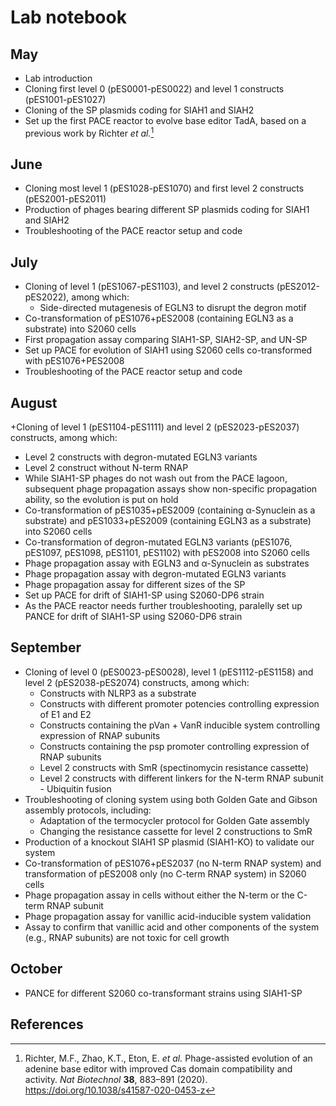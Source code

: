 # Lab notebook

## May
+ Lab introduction
+ Cloning first level 0 (pES0001-pES0022) and level 1 constructs (pES1001-pES1027)
+ Cloning of the SP plasmids coding for SIAH1 and SIAH2
+ Set up the first PACE reactor to evolve base editor TadA, based on a previous work by Richter _et al._[^1]

## June
+ Cloning most level 1 (pES1028-pES1070) and first level 2 constructs (pES2001-pES2011)
+ Production of phages bearing different SP plasmids coding for SIAH1 and SIAH2
+ Troubleshooting of the PACE reactor setup and code

## July
+ Cloning of level 1 (pES1067-pES1103), and level 2 constructs (pES2012-pES2022), among which:
  + Side-directed mutagenesis of EGLN3 to disrupt the degron motif
+ Co-transformation of pES1076+pES2008 (containing EGLN3 as a substrate) into S2060 cells
+ First propagation assay comparing SIAH1-SP, SIAH2-SP, and UN-SP
+ Set up PACE for evolution of SIAH1 using S2060 cells co-transformed with pES1076+PES2008
+ Troubleshooting of the PACE reactor setup and code

## August
+Cloning of level 1 (pES1104-pES1111) and level 2 (pES2023-pES2037) constructs, among which:
  + Level 2 constructs with degron-mutated EGLN3 variants
  + Level 2 construct without N-term RNAP
+ While SIAH1-SP phages do not wash out from the PACE lagoon, subsequent phage propagation assays show non-specific propagation ability, so the evolution is put on hold
+ Co-transformation of pES1035+pES2009 (containing α-Synuclein as a substrate) and pES1033+pES2009 (containing EGLN3 as a substrate) into S2060 cells
+ Co-transformation of degron-mutated EGLN3 variants (pES1076, pES1097, pES1098, pES1101, pES1102) with pES2008 into S2060 cells
+ Phage propagation assay with EGLN3 and α-Synuclein as substrates
+ Phage propagation assay with degron-mutated EGLN3 variants
+ Phage propagation assay for different sizes of the SP
+ Set up PACE for drift of SIAH1-SP using S2060-DP6 strain
+ As the PACE reactor needs further troubleshooting, paralelly set up PANCE for drift of SIAH1-SP using S2060-DP6 strain

## September
+ Cloning of level 0 (pES0023-pES0028), level 1 (pES1112-pES1158) and level 2 (pES2038-pES2074) constructs, among which:
  + Constructs with NLRP3 as a substrate
  + Constructs with different promoter potencies controlling expression of E1 and E2
  + Constructs containing the pVan + VanR inducible system controlling expression of RNAP subunits
  + Constructs containing the psp promoter controlling expression of RNAP subunits
  + Level 2 constructs with SmR (spectinomycin resistance cassette)
  + Level 2 constructs with different linkers for the N-term RNAP subunit - Ubiquitin fusion
+ Troubleshooting of cloning system using both Golden Gate and Gibson assembly protocols, including:
  + Adaptation of the termocycler protocol for Golden Gate assembly
  + Changing the resistance cassette for level 2 constructions to SmR
+ Production of a knockout SIAH1 SP plasmid (SIAH1-KO) to validate our system
+ Co-transformation of pES1076+pES2037 (no N-term RNAP system) and transformation of pES2008 only (no C-term RNAP system) in S2060 cells
+ Phage propagation assay in cells without either the N-term or the C-term RNAP subunit
+ Phage propagation assay for vanillic acid-inducible system validation
+ Assay to confirm that vanillic acid and other components of the system (e.g., RNAP subunits) are not toxic for cell growth

## October
+ PANCE for different S2060 co-transformant strains using SIAH1-SP



## References
[^1]: Richter, M.F., Zhao, K.T., Eton, E. _et al._ Phage-assisted evolution of an adenine base editor with improved Cas domain compatibility and activity. _Nat Biotechnol_ **38**, 883–891 (2020). https://doi.org/10.1038/s41587-020-0453-z
